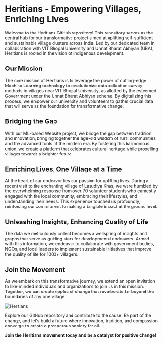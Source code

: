 # Heritians - Empowering Villages, Enriching Lives

Welcome to the Heritians GitHub repository! This repository serves as the central hub for our transformative project aimed at uplifting self-sufficient and sustainable village clusters across India. Led by our dedicated team in collaboration with VIT Bhopal University and Unnat Bharat Abhiyan (UBA), Heritians is rooted in the vision of indigenous development.

## Our Mission

The core mission of Heritians is to leverage the power of cutting-edge Machine Learning technology to revolutionize data collection survey methods in villages near VIT Bhopal University, as allotted by the esteemed Government under the Unnat Bharat Abhiyan scheme. By digitalizing this process, we empower our university and volunteers to gather crucial data that will serve as the foundation for transformative change.

## Bridging the Gap

With our ML-based Website project, we bridge the gap between tradition and innovation, bringing together the age-old wisdom of rural communities and the advanced tools of the modern era. By fostering this harmonious union, we create a platform that celebrates cultural heritage while propelling villages towards a brighter future.

## Enriching Lives, One Village at a Time

At the heart of our endeavor lies our passion for uplifting lives. During a recent visit to the enchanting village of Lasudiya Khas, we were humbled by the overwhelming response from over 70 volunteer students who earnestly engaged with the local community, embracing their lifestyles, and understanding their needs. This experience touched us profoundly, reinforcing our commitment to making a tangible impact at the ground level.

## Unleashing Insights, Enhancing Quality of Life

The data we meticulously collect becomes a wellspring of insights and graphs that serve as guiding stars for developmental endeavors. Armed with this information, we endeavor to collaborate with government bodies, NGOs, and local leaders to implement sustainable initiatives that improve the quality of life for 1000+ villagers.

## Join the Movement

As we embark on this transformative journey, we extend an open invitation to like-minded individuals and organizations to join us in this mission. Together, we can create ripples of change that reverberate far beyond the boundaries of any one village.

![Heritians](about1.png)

Explore our GitHub repository and contribute to the cause. Be part of the change, and let's build a future where innovation, tradition, and compassion converge to create a prosperous society for all.

**Join the Heritians movement today and be a catalyst for positive change!**
